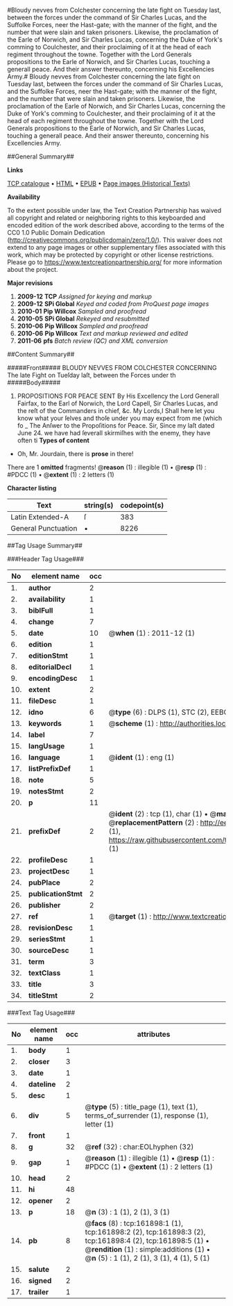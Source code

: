 #Bloudy nevves from Colchester concerning the late fight on Tuesday last, between the forces under the command of Sir Charles Lucas, and the Suffolke Forces, neer the Hast-gate; with the manner of the fight, and the number that were slain and taken prisoners. Likewise, the proclamation of the Earle of Norwich, and Sir Charles Lucas, concerning the Duke of York's comming to Coulchester, and their proclaiming of it at the head of each regiment throughout the towne. Together with the Lord Generals propositions to the Earle of Norwich, and Sir Charles Lucas, touching a generall peace. And their answer thereunto, concerning his Excellencies Army.#
Bloudy nevves from Colchester concerning the late fight on Tuesday last, between the forces under the command of Sir Charles Lucas, and the Suffolke Forces, neer the Hast-gate; with the manner of the fight, and the number that were slain and taken prisoners. Likewise, the proclamation of the Earle of Norwich, and Sir Charles Lucas, concerning the Duke of York's comming to Coulchester, and their proclaiming of it at the head of each regiment throughout the towne. Together with the Lord Generals propositions to the Earle of Norwich, and Sir Charles Lucas, touching a generall peace. And their answer thereunto, concerning his Excellencies Army.

##General Summary##

**Links**

[TCP catalogue](http://www.ota.ox.ac.uk/tcp/)  • 
[HTML](http://tei.it.ox.ac.uk/tcp/Texts-HTML/free/A76/A76891.html)  • 
[EPUB](http://tei.it.ox.ac.uk/tcp/Texts-EPUB/free/A76/A76891.epub) • 
[Page images (Historical Texts)](https://historicaltexts.jisc.ac.uk/eebo-99864563e)

**Availability**

To the extent possible under law, the Text Creation Partnership has waived all copyright and related or neighboring rights to this keyboarded and encoded edition of the work described above, according to the terms of the CC0 1.0 Public Domain Dedication (http://creativecommons.org/publicdomain/zero/1.0/). This waiver does not extend to any page images or other supplementary files associated with this work, which may be protected by copyright or other license restrictions. Please go to https://www.textcreationpartnership.org/ for more information about the project.

**Major revisions**

1. __2009-12__ __TCP__ *Assigned for keying and markup*
1. __2009-12__ __SPi Global__ *Keyed and coded from ProQuest page images*
1. __2010-01__ __Pip Willcox__ *Sampled and proofread*
1. __2010-05__ __SPi Global__ *Rekeyed and resubmitted*
1. __2010-06__ __Pip Willcox__ *Sampled and proofread*
1. __2010-06__ __Pip Willcox__ *Text and markup reviewed and edited*
1. __2011-06__ __pfs__ *Batch review (QC) and XML conversion*

##Content Summary##

#####Front#####
BLOUDY NEVVES FROM COLCHESTER CONCERNING The late Fight on Tueſday laſt, between the Forces under th
#####Body#####

1. PROPOSITIONS FOR PEACE SENT By His Excellency the Lord Generall Fairfax, to the Earl of Norwich, the Lord
Capell, Sir Charles Lucas, and the reſt of the Commanders in chief, &c.
My Lords,I Shall here let you know what your ſelves and thoſe under you may expect from me (which fo
    _ The Anſwer to the Propoſitions for Peace.
Sir, Since my laſt dated June 24. we have had ſeverall skirmiſhes with the enemy, they have often ti
**Types of content**

  * Oh, Mr. Jourdain, there is **prose** in there!

There are 1 **omitted** fragments! 
 @__reason__ (1) : illegible (1)  •  @__resp__ (1) : #PDCC (1)  •  @__extent__ (1) : 2 letters (1)

**Character listing**


|Text|string(s)|codepoint(s)|
|---|---|---|
|Latin Extended-A|ſ|383|
|General Punctuation|•|8226|

##Tag Usage Summary##

###Header Tag Usage###

|No|element name|occ|attributes|
|---|---|---|---|
|1.|__author__|2||
|2.|__availability__|1||
|3.|__biblFull__|1||
|4.|__change__|7||
|5.|__date__|10| @__when__ (1) : 2011-12 (1)|
|6.|__edition__|1||
|7.|__editionStmt__|1||
|8.|__editorialDecl__|1||
|9.|__encodingDesc__|1||
|10.|__extent__|2||
|11.|__fileDesc__|1||
|12.|__idno__|6| @__type__ (6) : DLPS (1), STC (2), EEBO-CITATION (1), PROQUEST (1), VID (1)|
|13.|__keywords__|1| @__scheme__ (1) : http://authorities.loc.gov/ (1)|
|14.|__label__|7||
|15.|__langUsage__|1||
|16.|__language__|1| @__ident__ (1) : eng (1)|
|17.|__listPrefixDef__|1||
|18.|__note__|5||
|19.|__notesStmt__|2||
|20.|__p__|11||
|21.|__prefixDef__|2| @__ident__ (2) : tcp (1), char (1)  •  @__matchPattern__ (2) : ([0-9\-]+):([0-9IVX]+) (1), (.+) (1)  •  @__replacementPattern__ (2) : http://eebo.chadwyck.com/downloadtiff?vid=$1&page=$2 (1), https://raw.githubusercontent.com/textcreationpartnership/Texts/master/tcpchars.xml#$1 (1)|
|22.|__profileDesc__|1||
|23.|__projectDesc__|1||
|24.|__pubPlace__|2||
|25.|__publicationStmt__|2||
|26.|__publisher__|2||
|27.|__ref__|1| @__target__ (1) : http://www.textcreationpartnership.org/docs/. (1)|
|28.|__revisionDesc__|1||
|29.|__seriesStmt__|1||
|30.|__sourceDesc__|1||
|31.|__term__|3||
|32.|__textClass__|1||
|33.|__title__|3||
|34.|__titleStmt__|2||


###Text Tag Usage###

|No|element name|occ|attributes|
|---|---|---|---|
|1.|__body__|1||
|2.|__closer__|3||
|3.|__date__|1||
|4.|__dateline__|2||
|5.|__desc__|1||
|6.|__div__|5| @__type__ (5) : title_page (1), text (1), terms_of_surrender (1), response (1), letter (1)|
|7.|__front__|1||
|8.|__g__|32| @__ref__ (32) : char:EOLhyphen (32)|
|9.|__gap__|1| @__reason__ (1) : illegible (1)  •  @__resp__ (1) : #PDCC (1)  •  @__extent__ (1) : 2 letters (1)|
|10.|__head__|2||
|11.|__hi__|48||
|12.|__opener__|2||
|13.|__p__|18| @__n__ (3) : 1 (1), 2 (1), 3 (1)|
|14.|__pb__|8| @__facs__ (8) : tcp:161898:1 (1), tcp:161898:2 (2), tcp:161898:3 (2), tcp:161898:4 (2), tcp:161898:5 (1)  •  @__rendition__ (1) : simple:additions (1)  •  @__n__ (5) : 1 (1), 2 (1), 3 (1), 4 (1), 5 (1)|
|15.|__salute__|2||
|16.|__signed__|2||
|17.|__trailer__|1||
